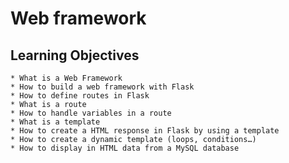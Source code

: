 # Web framework

## Learning Objectives

    * What is a Web Framework
    * How to build a web framework with Flask
    * How to define routes in Flask
    * What is a route
    * How to handle variables in a route
    * What is a template
    * How to create a HTML response in Flask by using a template
    * How to create a dynamic template (loops, conditions…)
    * How to display in HTML data from a MySQL database
